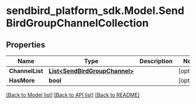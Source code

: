 
# sendbird_platform_sdk.Model.SendBirdGroupChannelCollection

## Properties

Name | Type | Description | Notes
------------ | ------------- | ------------- | -------------
**ChannelList** | [**List&lt;SendBirdGroupChannel&gt;**](SendBirdGroupChannel.md) |  | [optional] 
**HasMore** | **bool** |  | [optional] 

[[Back to Model list]](../README.md#documentation-for-models)
[[Back to API list]](../README.md#documentation-for-api-endpoints)
[[Back to README]](../README.md)

